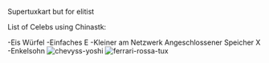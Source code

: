 Supertuxkart but for elitist

List of Celebs using Chinastk:

-Eis Würfel
-Einfaches E
-Kleiner am Netzwerk Angeschlossener Speicher X
-Enkelsohn
![chevyss-yoshi](https://github.com/user-attachments/assets/fdd368eb-90c9-4445-b6c0-d3bd83e1f50d)
![ferrari-rossa-tux](https://github.com/user-attachments/assets/963273f2-2bfd-46e5-966d-cc62510a3c66)

